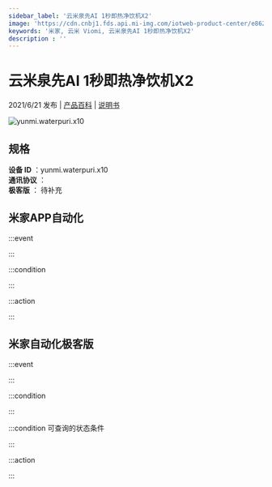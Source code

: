 ```yaml
---
sidebar_label: '云米泉先AI 1秒即热净饮机X2'
image: 'https://cdn.cnbj1.fds.api.mi-img.com/iotweb-product-center/e862209f3b279045df5db6808a8eb49f_1620984319703.png?GalaxyAccessKeyId=AKVGLQWBOVIRQ3XLEW&Expires=9223372036854775807&Signature=2XGPwnj5beh3HN6TXQim/m8hERw='
keywords: '米家, 云米 Viomi, 云米泉先AI 1秒即热净饮机X2'
description : ''
---
```

# 云米泉先AI 1秒即热净饮机X2

2021/6/21 发布 | [产品百科](https://home.mi.com/webapp/content/baike/product/index.html?model=yunmi.waterpuri.x10/) | [说明书](https://home.mi.com/views/introduction.html?model=yunmi.waterpuri.x10&region=cn)

![yunmi.waterpuri.x10](https://cdn.cnbj1.fds.api.mi-img.com/iotweb-product-center/e862209f3b279045df5db6808a8eb49f_1620984319703.png?GalaxyAccessKeyId=AKVGLQWBOVIRQ3XLEW&Expires=9223372036854775807&Signature=2XGPwnj5beh3HN6TXQim/m8hERw=)

## 规格  
> 
**设备 ID** ：yunmi.waterpuri.x10  
**通讯协议** ：  
**极客版**  ： 待补充 


## 米家APP自动化  

:::event  

:::

:::condition  

:::

:::action   

:::

## 米家自动化极客版  

:::event  

:::

:::condition  

:::

:::condition 可查询的状态条件  

:::

:::action  

:::

        
